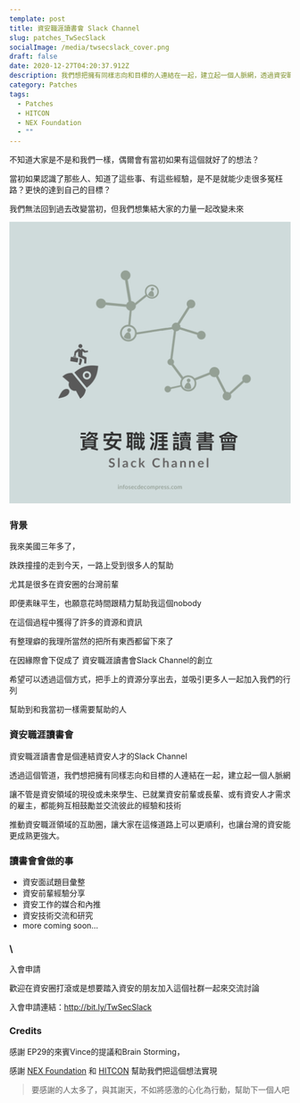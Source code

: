 ```yaml
---
template: post
title: 資安職涯讀書會 Slack Channel
slug: patches_TwSecSlack
socialImage: /media/twsecslack_cover.png
draft: false
date: 2020-12-27T04:20:37.912Z
description: 我們想把擁有同樣志向和目標的人連結在一起，建立起一個人脈網，透過資安職涯讀書會，推動資安職涯領域的互助圈，讓大家在這條道路上可以更順利
category: Patches
tags:
  - Patches
  - HITCON
  - NEX Foundation
  - ""
---
```

不知道大家是不是和我們一樣，偶爾會有當初如果有這個就好了的想法？

當初如果認識了那些人、知道了這些事、有這些經驗，是不是就能少走很多冤枉路？更快的達到自己的目標？

我們無法回到過去改變當初，但我們想集結大家的力量一起改變未來

![](/media/twsecslack_cover.png)

### 背景

我來美國三年多了，

跌跌撞撞的走到今天，一路上受到很多人的幫助

尤其是很多在資安圈的台灣前輩

即便素昧平生，也願意花時間跟精力幫助我這個nobody

在這個過程中獲得了許多的資源和資訊

有整理癖的我理所當然的把所有東西都留下來了

在因緣際會下促成了 資安職涯讀書會Slack Channel的創立

希望可以透過這個方式，把手上的資源分享出去，並吸引更多人一起加入我們的行列

幫助到和我當初一樣需要幫助的人

### 資安職涯讀書會

資安職涯讀書會是個連結資安人才的Slack Channel

透過這個管道，我們想把擁有同樣志向和目標的人連結在一起，建立起一個人脈網

讓不管是資安領域的現役或未來學生、已就業資安前輩或長輩、或有資安人才需求的雇主，都能夠互相鼓勵並交流彼此的經驗和技術

推動資安職涯領域的互助圈，讓大家在這條道路上可以更順利，也讓台灣的資安能更成熟更強大。

### 讀書會會做的事

* 資安面試題目彙整
* 資安前輩經驗分享
* 資安工作的媒合和內推
* 資安技術交流和研究
* more coming soon…

### \
入會申請

歡迎在資安圈打滾或是想要踏入資安的朋友加入這個社群一起來交流討論

入會申請連結：<http://bit.ly/TwSecSlack> 

### Credits

感謝 EP29的來賓Vince的提議和Brain Storming，

感謝 [NEX Foundation](https://www.nexf.org/) 和 [HITCON](https://hitcon.org/2020/) 幫助我們把這個想法實現

> 要感謝的人太多了，與其謝天，不如將感激的心化為行動，幫助下一個人吧